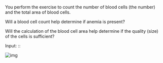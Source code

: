 You perform the exercise to count the number of blood cells (the number) and the total area of ​​blood cells.

Will a blood cell count help determine if anemia is present?

Will the calculation of the blood cell area help determine if the quality (size) of the cells is sufficient?

Input: ::

![img](https://user-images.githubusercontent.com/106755542/192426627-db464295-ff85-4c2b-a944-9b26ee53fb85.png)

